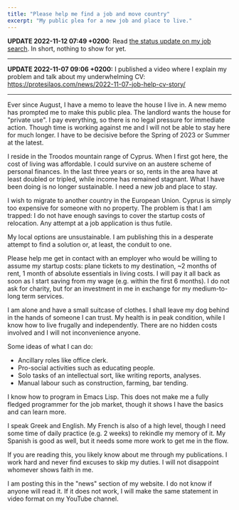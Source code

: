 ```yaml
---
title: "Please help me find a job and move country"
excerpt: "My public plea for a new job and place to live."
---
```


**UPDATE 2022-11-12 07:49 +0200**: Read [the status update on my job
search](https://protesilaos.com/news/2022-11-12-job-status-update/).
In short, nothing to show for yet.

* * *

**UPDATE 2022-11-07 09:06 +0200:** I published a video where I explain
my problem and talk about my underwhelming CV:
<https://protesilaos.com/news/2022-11-07-job-help-cv-story/>

* * *

Ever since August, I have a memo to leave the house I live in.  A new
memo has prompted me to make this public plea.  The landlord wants the
house for "private use".  I pay everything, so there is no legal
pressure for immediate action.  Though time is working against me and
I will not be able to stay here for much longer.  I have to be
decisive before the Spring of 2023 or Summer at the latest.

I reside in the Troodos mountain range of Cyprus.  When I first got
here, the cost of living was affordable.  I could survive on an
austere scheme of personal finances.  In the last three years or so,
rents in the area have at least doubled or tripled, while income has
remained stagnant.  What I have been doing is no longer sustainable.
I need a new job and place to stay.

I wish to migrate to another country in the European Union.  Cyprus is
simply too expensive for someone with no property.  The problem is
that I am trapped: I do not have enough savings to cover the startup
costs of relocation.  Any attempt at a job application is thus futile.

My local options are unsustainable.  I am publishing this in a
desperate attempt to find a solution or, at least, the conduit to one.

Please help me get in contact with an employer who would be willing to
assume my startup costs: plane tickets to my destination, ~2 months of
rent, 1 month of absolute essentials in living costs.  I will pay it
all back as soon as I start saving from my wage (e.g. within the first
6 months).  I do not ask for charity, but for an investment in me in
exchange for my medium-to-long term services.

I am alone and have a small suitcase of clothes.  I shall leave my dog
behind in the hands of someone I can trust.  My health is in peak
condition, while I know how to live frugally and independently.  There
are no hidden costs involved and I will not inconvenience anyone.

Some ideas of what I can do:

* Ancillary roles like office clerk.
* Pro-social activities such as educating people.
* Solo tasks of an intellectual sort, like writing reports, analyses.
* Manual labour such as construction, farming, bar tending.

I know how to program in Emacs Lisp.  This does not make me a fully
fledged programmer for the job market, though it shows I have the
basics and can learn more.

I speak Greek and English.  My French is also of a high level, though
I need some time of daily practice (e.g. 2 weeks) to rekindle my
memory of it.  My Spanish is good as well, but it needs some more work
to get me in the flow.

If you are reading this, you likely know about me through my
publications.  I work hard and never find excuses to skip my duties.
I will not disappoint whomever shows faith in me.

I am posting this in the "news" section of my website.  I do not know
if anyone will read it.  If it does not work, I will make the same
statement in video format on my YouTube channel.
